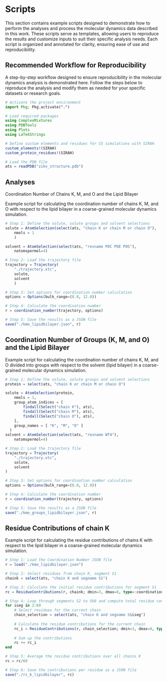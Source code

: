 # Scripts

This section contains example scripts designed to demonstrate how to perform the analyses and process the molecular dynamics data described in this work. These scripts serve as templates, allowing users to reproduce the results and customize inputs to suit their specific analysis needs. Each script is organized and annotated for clarity, ensuring ease of use and reproducibility. 

## Recommended Workflow for Reproducibility 

A step-by-step workflow designed to ensure reproducibility in the molecular dynamics analysis is demonstrated here. Follow the steps below to reproduce the analysis and modify them as needed for your specific datasets or research goals. 

```julia
# Activate the project environment
import Pkg; Pkg.activate(".")

# Load required packages
using ComplexMixtures
using PDBTools
using Plots
using LaTeXStrings

# Define custom elements and residues for CG simulations with SIRAH
custom_elements!(SIRAH)
custom_protein_residues!(SIRAH)

# Load the PDB file
ats = readPDB("zikv_structure.pdb")
```

## Analyses

Coordination Number of Chains K, M, and O and the Lipid Bilayer

Example script for calculating the coordination number of chains K, M, and O with respect to the lipid bilayer in a coarse-grained molecular dynamics simulation.

```julia
# Step 1: Define the solute, solute groups and solvent selections
solute = AtomSelection(select(ats, "chain K or chain M or chain O"),
    nmols = 1
    )

solvent = AtomSelection(select(ats, "resname POC POE POS"), 
    natomspermol=4)

# Step 2: Load the trajectory file
trajectory = Trajectory(
    "./trajectory.xtc",
    solute,
    solvent
    )

# Step 3: Set options for coordination number calculation
options = Options(bulk_range=(8.0, 12.0))

# Step 4: Calculate the coordination number
r = coordination_number(trajectory, options)

# Step 5: Save the results as a JSON file
save("./kmo_lipidbilayer.json", r)
```

## Coordination Number of Groups (K, M, and O)  and the Lipid Bilayer

Example script for calculating the coordination number of chains K, M, and O divided into groups with respect to the solvent (lipid bilayer) in a coarse-grained molecular dynamics simulation.

```julia
# Step 1: Define the solute, solute groups and solvent selections
protein = select(ats, "chain K or chain M or chain O")

solute = AtomSelection(protein,
    nmols = 1,
    group_atom_indices = [
        findall(Select("chain K"), ats),
        findall(Select("chain M"), ats),
        findall(Select("chain O"), ats),
    ],
    group_names = [ "K", "M", "O" ]
  )
solvent = AtomSelection(select(ats, "resname WT4"), 
    natomspermol=4)

# Step 2: Load the trajectory file
trajectory = Trajectory(
    "./trajectory.xtc",
    solute,
    solvent
)

# Step 3: Set options for coordination number calculation
options = Options(bulk_range=(8.0, 12.0))

# Step 4: Calculate the coordination number
r = coordination_number(trajectory, options)

# Step 5: Save the results as a JSON file
save("./kmo_groups_lipidbilayer.json", r)
```

## Residue Contributions of chain K

Example script for calculating the residue contributions of chains K with respect to the lipid bilayer in a coarse-grained molecular dynamics simulation.

```julia
# Step 1: Load the Coordination Number JSON file
r = load("./kmo_lipidbilayer.json")

# Step 2: Select residues from chain K, segment S1
chaink = select(ats, "chain K and segname S1")

# Step 3: Calculate the initial residue contributions for segment S1
rc = ResidueContributions(r, chaink; dmin=3, dmax=8, type=:coordination_number)

# Step 4: Loop through segments S2 to S60 and compute total residue contributions
for iseg in 2:60
    # Select residues for the current chain
    chain_selection = select(ats, "chain K and segname S$iseg")
    
    # Calculate the residue contributions for the current chain
    rc_i = ResidueContributions(r, chain_selection; dmin=3, dmax=8, type=:coordination_number)
    
    # Sum up the contributions
    rc += rc_i
end

# Step 5: Average the residue contributions over all chains K
rc = rc/60

# Step 6: Save the contributions per residue as a JSON file
save("./rc_k_lipidbilayer", rc)
```